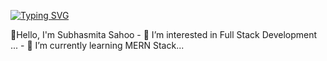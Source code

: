 
[![Typing SVG](https://readme-typing-svg.demolab.com?font=Fira+Code&size=25&pause=1000&width=435&lines=%F0%9F%91%8BHii+%2C+I'm+subhasmita;Full+stack+developer+%F0%9F%8C%8E)](https://git.io/typing-svg)



👋Hello, I'm Subhasmita Sahoo
    - 🔭 I’m interested in Full Stack Development ...
    - 🌱 I’m currently learning MERN Stack...


